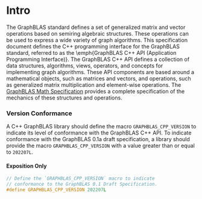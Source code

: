 # Intro
The GraphBLAS standard defines a set of generalized matrix and vector operations based
on semiring algebraic structures.  These operations can be used to express a wide variety
of graph algorithms.  This specification document defines the C++ programming interface for the
GraphBLAS standard, referred to as the \emph{GraphBLAS C++ API (Application Programming Interface)}.
The GraphBLAS C++ API defines a collection of data structures, algorithms, views,
operators, and concepts for implementing graph algorithms.  These API components
are based around a mathematical objects, such as matrices and vectors, and
operations, such as generalized matrix multiplication and element-wise operations.
The [GraphBLAS Math Specification](https://github.com/GraphBLAS/graphblas-api-math)
provides a complete specification of the mechanics of these structures and operations.

### Version Conformance
A C++ GraphBLAS library should define the macro `GRAPHBLAS_CPP_VERSION` to indicate its
level of conformance with the GraphBLAS C++ API.  To indicate conformance with the
GraphBLAS 0.1a draft specification, a library should provide the macro `GRAPHBLAS_CPP_VERSION`
with a value greater than or equal to `202207L`.

#### Exposition Only
```cpp
// Define the `GRAPHBLAS_CPP_VERSION` macro to indicate
// conformance to the GraphBLAS 0.1 Draft Specification.
#define GRAPHBLAS_CPP_VERSION 202207L
```